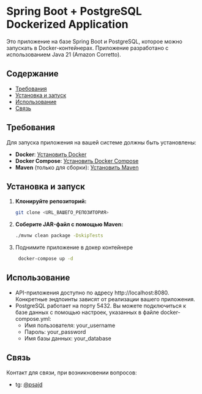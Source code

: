 # Spring Boot + PostgreSQL Dockerized Application

Это приложение на базе Spring Boot и PostgreSQL, которое можно запускать в Docker-контейнерах. Приложение разработано с
использованием Java 21 (Amazon Corretto).

## Содержание

- [Требования](#требования)
- [Установка и запуск](#установка-и-запуск)
- [Использование](#использование)
- [Связь](#связь)

## Требования

Для запуска приложения на вашей системе должны быть установлены:

- **Docker**: [Установить Docker](https://docs.docker.com/get-docker/)
- **Docker Compose**: [Установить Docker Compose](https://docs.docker.com/compose/install/)
- **Maven** (только для сборки): [Установить Maven](https://maven.apache.org/install.html)

## Установка и запуск

1. **Клонируйте репозиторий:**
   ```bash
   git clone <URL_ВАШЕГО_РЕПОЗИТОРИЯ>
    ```
2. **Соберите JAR-файл с помощью Maven:**
    ```bash
    ./mvnw clean package -DskipTests
    ```

3. Поднимите приложение в докер контейнере
   ```bash
    docker-compose up -d
   ```


## Использование

- API-приложения доступно по адресу http://localhost:8080.
Конкретные эндпоинты зависят от реализации вашего приложения.
- PostgreSQL работает на порту 5432.
Вы можете подключиться к базе данных с помощью настроек, указанных в файле docker-compose.yml:
  * Имя пользователя: your_username
  * Пароль: your_password
  * Имя базы данных: your_database

## Связь

Контакт для связи, при возникновении вопросов: 
- tg: [@psajd](https://t.me/psajd)